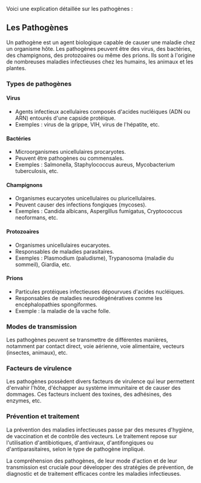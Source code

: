 Voici une explication détaillée sur les pathogènes :

## Les Pathogènes

Un pathogène est un agent biologique capable de causer une maladie chez un organisme hôte. Les pathogènes peuvent être des virus, des bactéries, des champignons, des protozoaires ou même des prions. Ils sont à l'origine de nombreuses maladies infectieuses chez les humains, les animaux et les plantes.

### Types de pathogènes

#### Virus

- Agents infectieux acellulaires composés d'acides nucléiques (ADN ou ARN) entourés d'une capside protéique.
- Exemples : virus de la grippe, VIH, virus de l'hépatite, etc.

#### Bactéries

- Microorganismes unicellulaires procaryotes.
- Peuvent être pathogènes ou commensales.
- Exemples : Salmonella, Staphylococcus aureus, Mycobacterium tuberculosis, etc.

#### Champignons

- Organismes eucaryotes unicellulaires ou pluricellulaires.
- Peuvent causer des infections fongiques (mycoses).
- Exemples : Candida albicans, Aspergillus fumigatus, Cryptococcus neoformans, etc.

#### Protozoaires

- Organismes unicellulaires eucaryotes.
- Responsables de maladies parasitaires.
- Exemples : Plasmodium (paludisme), Trypanosoma (maladie du sommeil), Giardia, etc.

#### Prions

- Particules protéiques infectieuses dépourvues d'acides nucléiques.
- Responsables de maladies neurodégénératives comme les encéphalopathies spongiformes.
- Exemple : la maladie de la vache folle.

### Modes de transmission

Les pathogènes peuvent se transmettre de différentes manières, notamment par contact direct, voie aérienne, voie alimentaire, vecteurs (insectes, animaux), etc.

### Facteurs de virulence

Les pathogènes possèdent divers facteurs de virulence qui leur permettent d'envahir l'hôte, d'échapper au système immunitaire et de causer des dommages. Ces facteurs incluent des toxines, des adhésines, des enzymes, etc.

### Prévention et traitement

La prévention des maladies infectieuses passe par des mesures d'hygiène, de vaccination et de contrôle des vecteurs. Le traitement repose sur l'utilisation d'antibiotiques, d'antiviraux, d'antifongiques ou d'antiparasitaires, selon le type de pathogène impliqué.

La compréhension des pathogènes, de leur mode d'action et de leur transmission est cruciale pour développer des stratégies de prévention, de diagnostic et de traitement efficaces contre les maladies infectieuses.